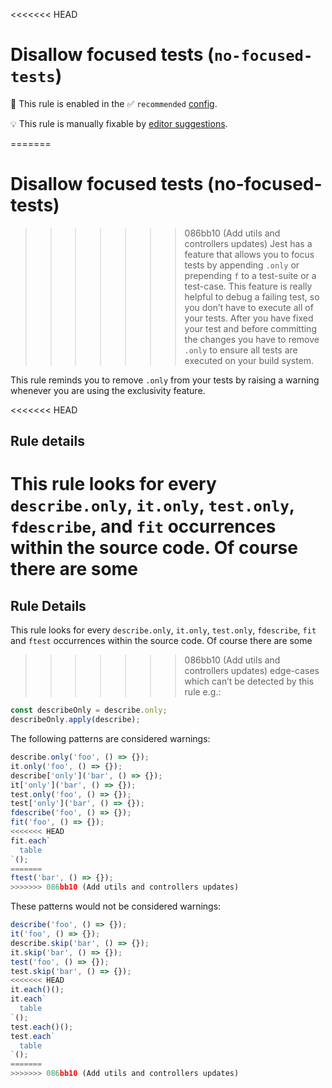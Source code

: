 <<<<<<< HEAD
# Disallow focused tests (`no-focused-tests`)

💼 This rule is enabled in the ✅ `recommended`
[config](https://github.com/jest-community/eslint-plugin-jest/blob/main/README.md#shareable-configurations).

💡 This rule is manually fixable by
[editor suggestions](https://eslint.org/docs/latest/use/core-concepts#rule-suggestions).

<!-- end auto-generated rule header -->

<!-- prettier-ignore -->
=======
# Disallow focused tests (no-focused-tests)

>>>>>>> 086bb10 (Add utils and controllers updates)
Jest has a feature that allows you to focus tests by appending `.only` or
prepending `f` to a test-suite or a test-case. This feature is really helpful to
debug a failing test, so you don’t have to execute all of your tests. After you
have fixed your test and before committing the changes you have to remove
`.only` to ensure all tests are executed on your build system.

This rule reminds you to remove `.only` from your tests by raising a warning
whenever you are using the exclusivity feature.

<<<<<<< HEAD
## Rule details

This rule looks for every `describe.only`, `it.only`, `test.only`, `fdescribe`,
and `fit` occurrences within the source code. Of course there are some
=======
## Rule Details

This rule looks for every `describe.only`, `it.only`, `test.only`, `fdescribe`,
`fit` and `ftest` occurrences within the source code. Of course there are some
>>>>>>> 086bb10 (Add utils and controllers updates)
edge-cases which can’t be detected by this rule e.g.:

```js
const describeOnly = describe.only;
describeOnly.apply(describe);
```

The following patterns are considered warnings:

```js
describe.only('foo', () => {});
it.only('foo', () => {});
describe['only']('bar', () => {});
it['only']('bar', () => {});
test.only('foo', () => {});
test['only']('bar', () => {});
fdescribe('foo', () => {});
fit('foo', () => {});
<<<<<<< HEAD
fit.each`
  table
`();
=======
ftest('bar', () => {});
>>>>>>> 086bb10 (Add utils and controllers updates)
```

These patterns would not be considered warnings:

```js
describe('foo', () => {});
it('foo', () => {});
describe.skip('bar', () => {});
it.skip('bar', () => {});
test('foo', () => {});
test.skip('bar', () => {});
<<<<<<< HEAD
it.each()();
it.each`
  table
`();
test.each()();
test.each`
  table
`();
=======
>>>>>>> 086bb10 (Add utils and controllers updates)
```
